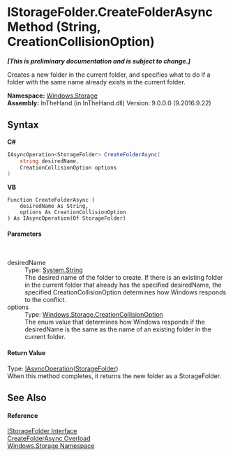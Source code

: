 # IStorageFolder.CreateFolderAsync Method (String, CreationCollisionOption)
 _**\[This is preliminary documentation and is subject to change.\]**_

Creates a new folder in the current folder, and specifies what to do if a folder with the same name already exists in the current folder.

**Namespace:**&nbsp;<a href="N_Windows_Storage">Windows.Storage</a><br />**Assembly:**&nbsp;InTheHand (in InTheHand.dll) Version: 9.0.0.0 (9.2016.9.22)

## Syntax

**C#**<br />
``` C#
IAsyncOperation<StorageFolder> CreateFolderAsync(
	string desiredName,
	CreationCollisionOption options
)
```

**VB**<br />
``` VB
Function CreateFolderAsync ( 
	desiredName As String,
	options As CreationCollisionOption
) As IAsyncOperation(Of StorageFolder)
```


#### Parameters
&nbsp;<dl><dt>desiredName</dt><dd>Type: <a href="http://msdn2.microsoft.com/en-us/library/s1wwdcbf" target="_blank">System.String</a><br />The desired name of the folder to create. If there is an existing folder in the current folder that already has the specified desiredName, the specified CreationCollisionOption determines how Windows responds to the conflict.</dd><dt>options</dt><dd>Type: <a href="T_Windows_Storage_CreationCollisionOption">Windows.Storage.CreationCollisionOption</a><br />The enum value that determines how Windows responds if the desiredName is the same as the name of an existing folder in the current folder.</dd></dl>

#### Return Value
Type: <a href="T_Windows_Foundation_IAsyncOperation_1">IAsyncOperation</a>(<a href="T_Windows_Storage_StorageFolder">StorageFolder</a>)<br />When this method completes, it returns the new folder as a StorageFolder.

## See Also


#### Reference
<a href="T_Windows_Storage_IStorageFolder">IStorageFolder Interface</a><br /><a href="Overload_Windows_Storage_IStorageFolder_CreateFolderAsync">CreateFolderAsync Overload</a><br /><a href="N_Windows_Storage">Windows.Storage Namespace</a><br />